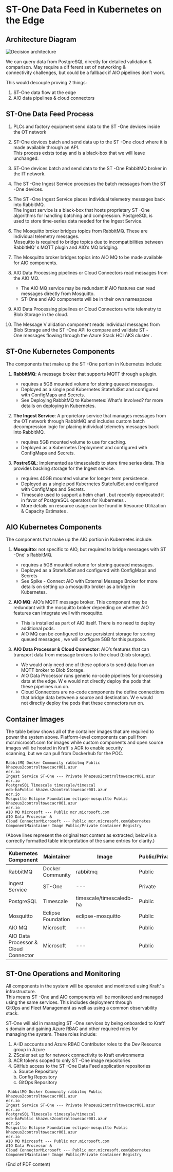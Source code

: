 # ST-One Data Feed in Kubernetes on the Edge

## Architecture Diagram

![Decision architecture](Decision_architedcture.png) 

We can query data from PostgreSQL  directly for detailed validation & comparison. May require a dif ferent set of networking &  
connectivity challenges, but could be a fallback if AIO pipelines don’t work.

This would decouple proving 2 things:  
1. ST-One data flow at the edge  
2. AIO data pipelines & cloud connectors  

## ST-One Data Feed Process

1. PLCs and factory equipment send data to the ST -One devices inside the OT  network  
2. ST-One devices batch and send data up to the ST -One cloud where it is made available through an API.  
   This process exists today and is a black-box that we will leave unchanged.  
3. ST-One devices batch and send data to the ST -One RabbitMQ broker in the IT  network.  
4. The ST -One Ingest Service processes the batch messages from the ST -One devices.  
5. The ST -One Ingest Service places individual telemetry messages back into RabbitMQ.  
   The Ingest service is a black-box that hosts proprietary ST -One algorithms for handling batching and compression. PostgreSQL  is  
   used to store time-series data needed for the Ingest Service.  
6. The Mosquitto broker bridges topics from RabbitMQ. These are individual telemetry messages.  
   Mosquitto is required to bridge topics due to incompatibilities between RabbitMQ’ s MQTT  plugin and AIO’s MQ bridging.  
7. The Mosquitto broker bridges topics into AIO MQ to be made available for AIO components.  
8. AIO Data Processing pipelines or Cloud Connectors read messages from the AIO MQ.  
   - The AIO MQ service may be redundant if AIO features can read messages directly from Mosquitto.
   - ST-One and AIO components will be in their own namespaces  

9. AIO Data Processing pipelines or Cloud Connectors write telemetry to Blob Storage in the cloud.  
10. The Message V alidation component reads individual messages from Blob Storage and the ST -One API to compare and validate ST -  
    One messages flowing through the Azure Stack HCI AKS cluster .  

## ST-One Kubernetes Components

The components that make up the ST -One portion in Kubernetes include:

1. **RabbitMQ**: A message broker  that supports MQTT  through a plugin.  
   - requires a 5GB mounted volume for storing queued messages.  
   - Deployed as a single pod Kubernetes StatefulSet and configured with ConfigMaps and Secrets.  
   - See Deploying RabbitMQ to Kubernetes: What's Involved?  for more details on deploying in Kubernetes.

2. **The Ingest Service**: A proprietary service that manages messages from the OT  network through RabbitMQ and includes custom batch  
   decompression logic for placing individual telemetry messages back into RabbitMQ.  
   - requires 5GB mounted volume to use for caching.  
   - Deployed as a Kubernetes Deployment and configured with ConfigMaps and Secrets.

3. **PostreSQL**: Implemented as timescaledb  to store time series data. This provides backing storage for the Ingest service.  
   - requires 40GB mounted volume for longer term persistence.  
   - Deployed as a single pod Kubernetes StatefulSet and configured with ConfigMaps and Secrets.  
   - Timescale used to support a helm chart , but recently deprecated it in favor of PostgreSQL  operators for Kubernetes .  
   - More details on resource usage can be found in Resource Utilization & Capacity Estimates .

## AIO Kubernetes Components

The components that make up the AIO portion in Kubernetes include:

1. **Mosquitto**: not specific to AIO, but required to bridge messages with ST -One’ s RabbitMQ.  
   - requires a 5GB mounted volume for storing queued messages.  
   - Deployed as a StatefulSet and configured with ConfigMaps and Secrets  
   - See Spike - Connect AIO with External Message Broker  for more details on setting up a mosquitto broker as a bridge in  
     Kubernetes.

2. **AIO MQ**: AIO’s MQTT  message broker. This component may be redundant with the mosquitto broker depending on whether AIO  
   features can integrate well with mosquitto.  
   - This is installed as part of AIO itself. There is no need to deploy additional pods.  
   - AIO MQ can be configured to use persistent storage for storing queued messages , we will configure 5GB for this purpose.

3. **AIO Data Processor & Cloud Connector**: AIO’s features that can transport data from message brokers to the cloud (blob storage).  
   - We would only need one of these options to send data from an MQTT  broker to Blob Storage.  
   - AIO Data Processor  runs generic no-code pipelines for processing data at the edge. W e would not directly deploy the pods that  
     these pipelines run on.  
   - Cloud Connectors  are no-code components the define connections that bridge data between a source and destination. W e would  
     not directly deploy the pods that these connectors run on.

## Container Images

The table below shows all of the container images that are required to power the system above. Platform-level components can pull from  
mcr.microsoft.com  for images while custom components and open source images will be hosted in Kraft’ s ACR to enable security  
scanning, but we can pull from Dockerhub for the POC.

```
RabbitMQ Docker Community rabbitmq Public khazeus2controltowecacr001.azur
ecr.io
Ingest Service ST-One --- Private khazeus2controltowecacr001.azur
ecr.io
PostgreSQL Timescale timescale/timescal
edb-haPublic khazeus2controltowecacr001.azur
ecr.io
Mosquitto Eclipse Foundation eclipse-mosquitto Public khazeus2controltowecacr001.azur
ecr.io
AIO MQ Microsoft --- Public mcr.microsoft.com
AIO Data Processor & 
Cloud ConnectorMicrosoft --- Public mcr.microsoft.comKubernetes 
ComponentMaintainer Image Public/Private Container Registry
```

(Above lines represent the original text content as extracted; below is a correctly formatted table interpretation of the same entries for clarity.)

| Kubernetes Component                       | Maintainer           | Image                         | Public/Private | Container Registry                                 |
|-------------------------------------------|----------------------|--------------------------------|----------------|----------------------------------------------------|
| RabbitMQ                                  | Docker Community     | rabbitmq                      | Public         | khazeus2controltowecacr001.azur<br>ecr.io          |
| Ingest Service                            | ST-One              | ---                           | Private        | khazeus2controltowecacr001.azur<br>ecr.io          |
| PostgreSQL                                | Timescale           | timescale/timescaledb-ha      | Public         | khazeus2controltowecacr001.azur<br>ecr.io          |
| Mosquitto                                 | Eclipse Foundation  | eclipse-mosquitto             | Public         | khazeus2controltowecacr001.azur<br>ecr.io          |
| AIO MQ                                    | Microsoft           | ---                           | Public         | mcr.microsoft.com                                  |
| AIO Data Processor & Cloud Connector      | Microsoft           | ---                           | Public         | mcr.microsoft.com                                  |

## ST-One Operations and Monitoring

All components in the system will be operated and monitored using Kraft’ s infrastructure.  
This means ST -One and AIO components will be monitored and managed using the same services. This includes deployment through  
GitOps and Fleet Management as well as using a common observability stack.

ST-One will aid in managing ST -One services by being onboarded to Kraft’ s domain and gaining Azure RBAC and other required roles for  
managing the system. These roles include:

1. A-ID accounts and Azure RBAC Contributor roles to the Dev Resource group in Azure  
2. ZScaler set up for network connectivity to Kraft environments  
3. ACR tokens scoped to only ST -One image repositories  
4. GitHub access to the ST -One Data Feed application repositories  
   a. Source Repository  
   b. Config Repository  
   c. GitOps Repository  

```
 RabbitMQ Docker Community rabbitmq Public khazeus2controltowecacr001.azur
ecr.io
Ingest Service ST-One --- Private khazeus2controltowecacr001.azur
ecr.io
PostgreSQL Timescale timescale/timescal
edb-haPublic khazeus2controltowecacr001.azur
ecr.io
Mosquitto Eclipse Foundation eclipse-mosquitto Public khazeus2controltowecacr001.azur
ecr.io
AIO MQ Microsoft --- Public mcr.microsoft.com
AIO Data Processor & 
Cloud ConnectorMicrosoft --- Public mcr.microsoft.comKubernetes 
ComponentMaintainer Image Public/Private Container Registry
```

(End of PDF content)
